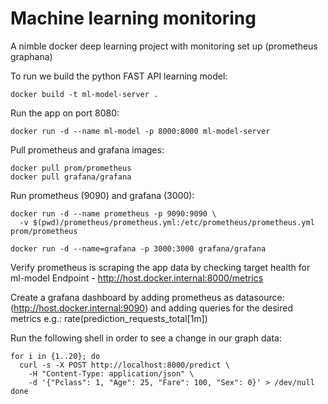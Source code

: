 # Machine learning monitoring
A nimble docker deep learning project with monitoring set up (prometheus graphana)

To run we build the python FAST API learning model:

`docker build -t ml-model-server .`

Run the app on port 8080:

`docker run -d --name ml-model -p 8000:8000 ml-model-server`

Pull prometheus and grafana images:

```
docker pull prom/prometheus
docker pull grafana/grafana
```

Run prometheus (9090) and grafana (3000):

```
docker run -d --name prometheus -p 9090:9090 \           
  -v $(pwd)/prometheus/prometheus.yml:/etc/prometheus/prometheus.yml prom/prometheus

docker run -d --name=grafana -p 3000:3000 grafana/grafana

```

Verify prometheus is scraping the app data by checking target health for ml-model Endpoint - http://host.docker.internal:8000/metrics

Create a grafana dashboard by adding prometheus as datasource: (http://host.docker.internal:9090) and adding queries for the desired metrics e.g.: rate(prediction_requests_total[1m])

Run the following shell in order to see a change in our graph data:
```
for i in {1..20}; do                 
  curl -s -X POST http://localhost:8000/predict \
    -H "Content-Type: application/json" \
    -d '{"Pclass": 1, "Age": 25, "Fare": 100, "Sex": 0}' > /dev/null
done
```

